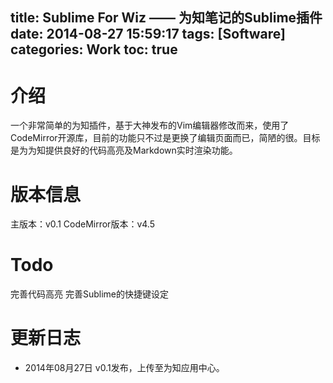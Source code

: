title: Sublime For Wiz —— 为知笔记的Sublime插件
date: 2014-08-27 15:59:17
tags: [Software]
categories: Work
toc: true
---
# 介绍
一个非常简单的为知插件，基于大神发布的Vim编辑器修改而来，使用了CodeMirror开源库，目前的功能只不过是更换了编辑页面而已，简陋的很。目标是为为知提供良好的代码高亮及Markdown实时渲染功能。

# 版本信息
主版本：v0.1
CodeMirror版本：v4.5

# Todo
<i class="fa fa-square-o"></i> 完善代码高亮
<i class="fa fa-square-o"></i> 完善Sublime的快捷键设定

# 更新日志
- 2014年08月27日 v0.1发布，上传至为知应用中心。